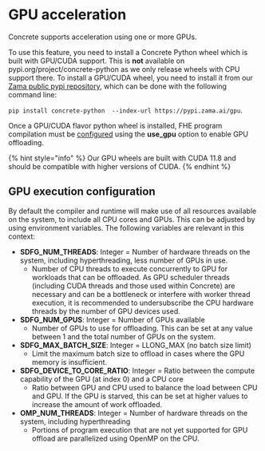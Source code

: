 # GPU acceleration

Concrete supports acceleration using one or more GPUs.

To use this feature, you need to install a Concrete Python wheel which is built with GPU/CUDA support. This is **not** available on pypi.org/project/concrete-python as we only release wheels with CPU support there. To install a GPU/CUDA wheel, you need to install it from our [Zama public pypi repository](https://pypi.zama.ai), which can be done with the following command line:

`pip install concrete-python  --index-url https://pypi.zama.ai/gpu`.

Once a GPU/CUDA flavor python wheel is installed, FHE program compilation must be [configured](../guides/configure.md) using the **use_gpu** option to enable GPU offloading.

{% hint style="info" %}
Our GPU wheels are built with CUDA 11.8 and should be compatible with higher versions of CUDA.
{% endhint %}

## GPU execution configuration

By default the compiler and runtime will make use of all resources available on the system, to include all CPU cores and GPUs. This can be adjusted by using environment variables.
The following variables are relevant in this context:

* **SDFG_NUM_THREADS**: Integer = Number of hardware threads on the system, including hyperthreading, less number of GPUs in use.
  * Number of CPU threads to execute concurrently to GPU for workloads that can be offloaded. As GPU scheduler threads (including CUDA threads and those used within Concrete) are necessary and can be a bottleneck or interfere with worker thread execution, it is recommended to undersubscribe the CPU hardware threads by the number of GPU devices used.
* **SDFG_NUM_GPUS**: Integer = Number of GPUs available
  * Number of GPUs to use for offloading. This can be set at any value between 1 and the total number of GPUs on the system.
* **SDFG_MAX_BATCH_SIZE**: Integer = LLONG_MAX (no batch size limit)
  * Limit the maximum batch size to offload in cases where the GPU memory is insufficient.
* **SDFG_DEVICE_TO_CORE_RATIO**: Integer = Ratio between the compute capability of the GPU (at index 0) and a CPU core
  * Ratio between GPU and CPU used to balance the load between CPU and GPU. If the GPU is starved, this can be set at higher values to increase the amount of work offloaded.
* **OMP_NUM_THREADS**: Integer = Number of hardware threads on the system, including hyperthreading
  * Portions of program execution that are not yet supported for GPU offload are parallelized using OpenMP on the CPU.
